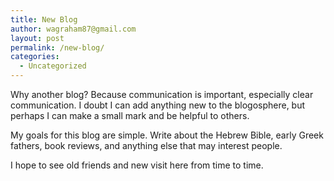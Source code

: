 ```yaml
---
title: New Blog
author: wagraham87@gmail.com
layout: post
permalink: /new-blog/
categories:
  - Uncategorized
---
```

Why another blog? Because communication is important, especially clear communication. I doubt I can add anything new to the blogosphere, but perhaps I can make a small mark and be helpful to others.

My goals for this blog are simple. Write about the Hebrew Bible, early Greek fathers, book reviews, and anything else that may interest people.

I hope to see old friends and new visit here from time to time.